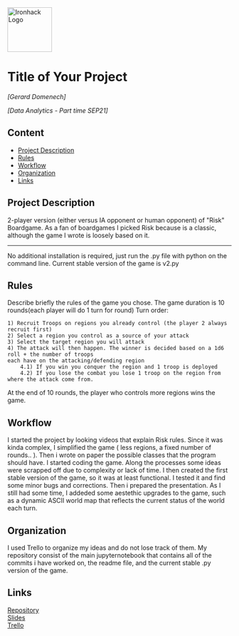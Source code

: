 <img src="https://bit.ly/2VnXWr2" alt="Ironhack Logo" width="100"/>

# Title of Your Project
*[Gerard Domenech]*

*[Data Analytics - Part time SEP21]*

## Content
- [Project Description](#project-description)
- [Rules](#rules)
- [Workflow](#workflow)
- [Organization](#organization)
- [Links](#links)

## Project Description 
2-player version (either versus IA opponent or human opponent) of "Risk" Boardgame. As a fan of boardgames I picked Risk because is a classic, although the game I wrote is loosely based on it.
***
No additional installation is required, just run the .py file with python on the command line.
Current stable version of the game is v2.py

## Rules
Describe briefly the rules of the game you chose.
The game duration is 10 rounds(each player will do 1 turn for round)
Turn order:

    1) Recruit Troops on regions you already control (the player 2 always recruit first)
    2) Select a region you control as a source of your attack
    3) Select the target region you will attack
    4) The attack will then happen. The winner is decided based on a 1d6 roll + the number of troops
    each have on the attacking/defending region
        4.1) If you win you conquer the region and 1 troop is deployed
        4.2) If you lose the combat you lose 1 troop on the region from where the attack come from.

At the end of 10 rounds, the player who controls more regions wins the game.
    

## Workflow
I started the project by looking videos that explain Risk rules.
Since it was kinda complex, I simplified the game ( less regions, a fixed number of rounds.. ).
Then i wrote on paper the possible classes that the program should have.
I started coding the game. Along the processes some ideas were scrapped off due to complexity or lack of time.
I then created the first stable version of the game, so it was at least functional.
I tested it and find some minor bugs and corrections.
Then i prepared the presentation.
As I still had some time, I addeded some aestethic upgrades to the game, such as a dynamic ASCII world map that reflects the current status of the world each turn.  

## Organization

I used Trello to organize my ideas and do not lose track of them.
My repository consist of the main jupyternotebook that contains all of the commits i have worked on, the readme file, and the current stable .py version of the game.


## Links


[Repository](https://github.com/GerardDD/Fake_Risk)  
[Slides](https://slides.com/gerarddomenechdomingo/fake-risk)  
[Trello](https://trello.com/b/7h8mRIzU/fakerisk)  